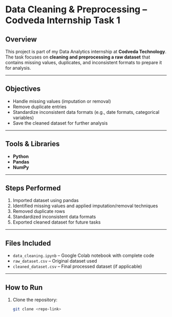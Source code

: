 # Data Cleaning & Preprocessing – Codveda Internship Task 1

## Overview
This project is part of my Data Analytics internship at **Codveda Technology**.  
The task focuses on **cleaning and preprocessing a raw dataset** that contains missing values, duplicates, and inconsistent formats to prepare it for analysis.

---

## Objectives
- Handle missing values (imputation or removal)
- Remove duplicate entries
- Standardize inconsistent data formats (e.g., date formats, categorical variables)
- Save the cleaned dataset for further analysis

---

## Tools & Libraries
- **Python**
- **Pandas**
- **NumPy**

---

## Steps Performed
1. Imported dataset using pandas
2. Identified missing values and applied imputation/removal techniques
3. Removed duplicate rows
4. Standardized inconsistent data formats
5. Exported cleaned dataset for future tasks

---

## Files Included
- `data_cleaning.ipynb` – Google Colab notebook with complete code
- `raw_dataset.csv` – Original dataset used
- `cleaned_dataset.csv` – Final processed dataset (if applicable)

---

## How to Run
1. Clone the repository:
   ```bash
   git clone <repo-link>
